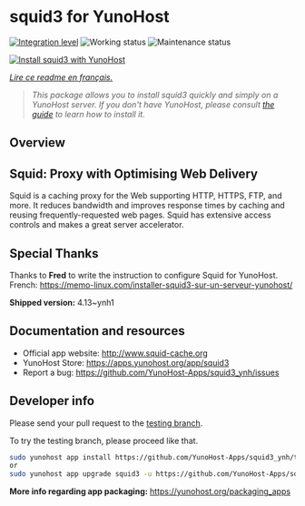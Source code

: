 <!--
N.B.: This README was automatically generated by https://github.com/YunoHost/apps/tree/master/tools/README-generator
It shall NOT be edited by hand.
-->

# squid3 for YunoHost

[![Integration level](https://dash.yunohost.org/integration/squid3.svg)](https://dash.yunohost.org/appci/app/squid3) ![Working status](https://ci-apps.yunohost.org/ci/badges/squid3.status.svg) ![Maintenance status](https://ci-apps.yunohost.org/ci/badges/squid3.maintain.svg)

[![Install squid3 with YunoHost](https://install-app.yunohost.org/install-with-yunohost.svg)](https://install-app.yunohost.org/?app=squid3)

*[Lire ce readme en français.](./README_fr.md)*

> *This package allows you to install squid3 quickly and simply on a YunoHost server.
If you don't have YunoHost, please consult [the guide](https://yunohost.org/#/install) to learn how to install it.*

## Overview

## Squid: Proxy with Optimising Web Delivery

Squid is a caching proxy for the Web supporting HTTP, HTTPS, FTP, and more. It reduces bandwidth and improves response times by caching and reusing frequently-requested web pages. Squid has extensive access controls and makes a great server accelerator.

## Special Thanks

Thanks to **Fred** to write the instruction to configure Squid for YunoHost. French: <https://memo-linux.com/installer-squid3-sur-un-serveur-yunohost/>


**Shipped version:** 4.13~ynh1
## Documentation and resources

* Official app website: <http://www.squid-cache.org>
* YunoHost Store: <https://apps.yunohost.org/app/squid3>
* Report a bug: <https://github.com/YunoHost-Apps/squid3_ynh/issues>

## Developer info

Please send your pull request to the [testing branch](https://github.com/YunoHost-Apps/squid3_ynh/tree/testing).

To try the testing branch, please proceed like that.

``` bash
sudo yunohost app install https://github.com/YunoHost-Apps/squid3_ynh/tree/testing --debug
or
sudo yunohost app upgrade squid3 -u https://github.com/YunoHost-Apps/squid3_ynh/tree/testing --debug
```

**More info regarding app packaging:** <https://yunohost.org/packaging_apps>
